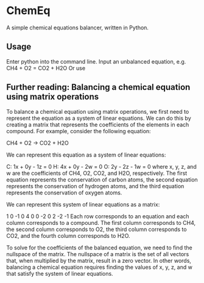 # ChemEq
A simple chemical equations balancer, written in Python.
## Usage
Enter python  into the command line.
Input an unbalanced equation, e.g. CH4 + O2 = CO2 + H2O
Or use
## Further reading: Balancing a chemical equation using matrix operations
To balance a chemical equation using matrix operations, we first need to represent the equation as a system of linear equations. We can do this by creating a matrix that represents the coefficients of the elements in each compound. For example, consider the following equation:

CH4 + O2 -> CO2 + H2O

We can represent this equation as a system of linear equations:

C: 1x + 0y - 1z = 0
H: 4x + 0y - 2w = 0
O: 2y - 2z - 1w = 0
where x, y, z, and w are the coefficients of CH4, O2, CO2, and H2O, respectively. The first equation represents the conservation of carbon atoms, the second equation represents the conservation of hydrogen atoms, and the third equation represents the conservation of oxygen atoms.

We can represent this system of linear equations as a matrix:

1 0 -1 0
4 0 0 -2
0 2 -2 -1
Each row corresponds to an equation and each column corresponds to a compound. The first column corresponds to CH4, the second column corresponds to O2, the third column corresponds to CO2, and the fourth column corresponds to H2O.

To solve for the coefficients of the balanced equation, we need to find the nullspace of the matrix. The nullspace of a matrix is the set of all vectors that, when multiplied by the matrix, result in a zero vector. In other words, balancing a chemical equation requires finding the values of x, y, z, and w that satisfy the system of linear equations.
